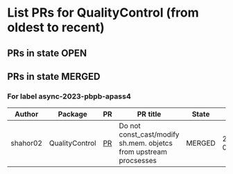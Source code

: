 # List PRs for QualityControl (from oldest to recent)


## PRs in state OPEN

## PRs in state MERGED

### For label async-2023-pbpb-apass4

| Author | Package | PR | PR title | State | Merged at |
| --- | --- | --- | --- | --- | --- |
| shahor02 | QualityControl | [PR](https://github.com/AliceO2Group/QualityControl/pull/2283) | Do not const_cast/modify sh.mem. objetcs from upstream procsesses | MERGED | 2024-05-08T08:40:38Z |
